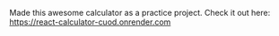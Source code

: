 Made this awesome calculator as a practice project. Check it out here: https://react-calculator-cuod.onrender.com
